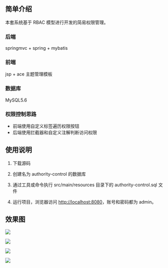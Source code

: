 ## 简单介绍

本套系统基于 RBAC 模型进行开发的简易权限管理。

### 后端
springmvc + spring + mybatis 

### 前端

jsp + ace 主题管理模板

### 数据库

MySQL5.6

### 权限控制思路

* 前端使用自定义标签遍历权限按钮
* 后端使用拦截器和自定义注解判断访问权限

## 使用说明

1) 下载源码

2) 创建名为 authority-control 的数据库

3) 通过工具或命令执行 src/main/resources 目录下的 authority-control.sql 文件

4) 运行项目，浏览器访问 <http://localhost:8080>，账号和密码都为 admin。　

## 效果图

![](http://images.extlight.com/authority-control-01.jpg)

![](http://images.extlight.com/authority-control-02.jpg)

![](http://images.extlight.com/authority-control-03.jpg)

![](http://images.extlight.com/authority-control-04.jpg)
